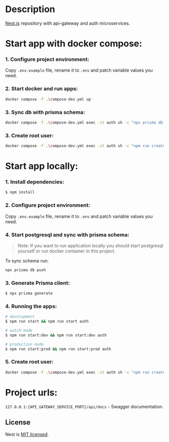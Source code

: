 # Description

[Nest.js](https://github.com/nestjs/nest) repository with api-gateway and auth microservices.

# Start app with docker compose:

### 1. Configure project environment:
Copy `.env.example` file, rename it to `.env` and patch variable values you need. 
   
### 2. Start docker and run apps:
```bash
docker compose -f .\compose-dev.yml up
```

### 3. Sync db with prisma schema:
```bash
docker compose -f .\compose-dev.yml exec -it auth sh -c "npx prisma db push"
```

### 3. Create root user:
```bash
docker compose -f .\compose-dev.yml exec -it auth sh -c "npm run create-superuser"  
```

# Start app locally:

### 1. Install dependencies:
```bash
$ npm install
```

### 2. Configure project environment:
Copy `.env.example` file, rename it to `.env` and patch variable values you need. 

### 4. Start postgresql and sync with prisma schema:
> Note: If you want to run application locally you should start postgresql yourself or run docker container in this project. 

To sync schema run: 
```bash
npx prisma db push
```


### 3. Generate Prisma client:
```bash
$ npx prisma generate
```

### 4. Running the apps:
   
```bash
# development
$ npm run start && npm run start auth

# watch mode
$ npm run start:dev && npm run start:dev auth

# production mode
$ npm run start:prod && npm run start:prod auth
```

### 5. Create root user:
```bash
docker compose -f .\compose-dev.yml exec -it auth sh -c "npm run create-superuser"  
```

<!-- ## Test

```bash
# unit tests
$ npm run test

# e2e tests
$ npm run test:e2e

# test coverage
$ npm run test:cov
``` -->

# Project urls: 
`127.0.0.1:{API_GATEWAY_SERVICE_PORT}/api/docs` - Swagger documentation.


## License
Nest is [MIT licensed](LICENSE).
